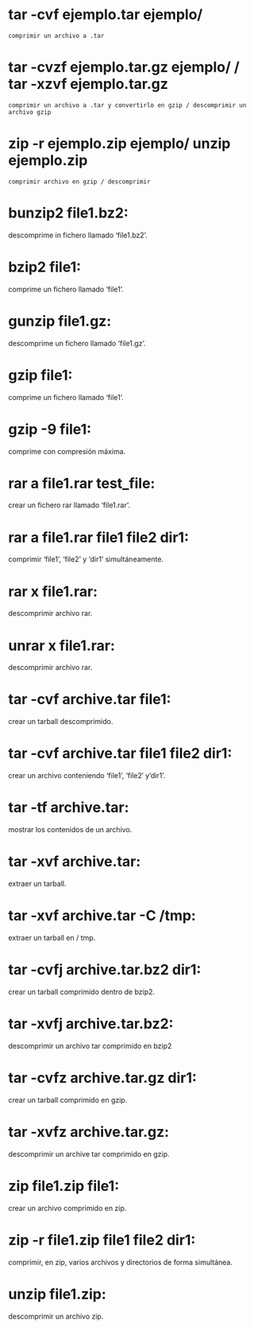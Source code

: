 # tar -cvf ejemplo.tar ejemplo/
    comprimir un archivo a .tar
# tar -cvzf ejemplo.tar.gz ejemplo/ / tar -xzvf ejemplo.tar.gz
    comprimir un archivo a .tar y convertirlo en gzip / descomprimir un archivo gzip
# zip -r ejemplo.zip ejemplo/ unzip ejemplo.zip
    comprimir archivo en gzip / descomprimir

# bunzip2 file1.bz2: 
descomprime in fichero llamado ‘file1.bz2’.
# bzip2 file1: 
comprime un fichero llamado ‘file1’.
# gunzip file1.gz: 
descomprime un fichero llamado ‘file1.gz’.
# gzip file1: 
comprime un fichero llamado ‘file1’.
# gzip -9 file1: 
comprime con compresión máxima.
# rar a file1.rar test_file: 
crear un fichero rar llamado ‘file1.rar’.
# rar a file1.rar file1 file2 dir1: 
comprimir ‘file1’, ‘file2’ y ‘dir1’ simultáneamente.
# rar x file1.rar: 
descomprimir archivo rar.
# unrar x file1.rar: 
descomprimir archivo rar.
# tar -cvf archive.tar file1: 
crear un tarball descomprimido.
# tar -cvf archive.tar file1 file2 dir1: 
crear un archivo conteniendo ‘file1’, ‘file2′ y’dir1’.
# tar -tf archive.tar: 
mostrar los contenidos de un archivo.
# tar -xvf archive.tar: 
extraer un tarball.
# tar -xvf archive.tar -C /tmp: 
extraer un tarball en / tmp.
# tar -cvfj archive.tar.bz2 dir1: 
crear un tarball comprimido dentro de bzip2.
# tar -xvfj archive.tar.bz2: 
descomprimir un archivo tar comprimido en bzip2
# tar -cvfz archive.tar.gz dir1: 
crear un tarball comprimido en gzip.
# tar -xvfz archive.tar.gz: 
descomprimir un archive tar comprimido en gzip.
# zip file1.zip file1: 
crear un archivo comprimido en zip.
# zip -r file1.zip file1 file2 dir1: 
comprimir, en zip, varios archivos y directorios de forma simultánea.
# unzip file1.zip: 
descomprimir un archivo zip.
